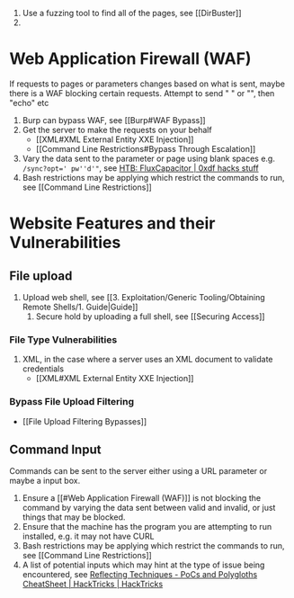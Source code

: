 1. Use a fuzzing tool to find all of the pages, see [[DirBuster]]
2. 

# Web Application Firewall (WAF)

If requests to pages or parameters changes based on what is sent, maybe there is a WAF blocking certain requests. Attempt to send " " or "", then "echo" etc

1. Burp can bypass WAF, see [[Burp#WAF Bypass]]
2. Get the server to make the requests on your behalf
	* [[XML#XML External Entity XXE Injection]]
	* [[Command Line Restrictions#Bypass Through Escalation]]
1. Vary the data sent to the parameter or page using blank spaces e.g. `/sync?opt=' pw''d'"`, see [HTB: FluxCapacitor | 0xdf hacks stuff](https://0xdf.gitlab.io/2018/05/12/htb-fluxcapacitor.html)
2. Bash restrictions may be applying which restrict the commands to run, see [[Command Line Restrictions]]
# Website Features and their Vulnerabilities

## File upload 

1. Upload web shell, see [[3. Exploitation/Generic Tooling/Obtaining Remote Shells/1. Guide|Guide]]
	1. Secure hold by uploading a full shell, see [[Securing Access]]

### File Type Vulnerabilities

1. XML, in the case where a server uses an XML document to validate credentials
	* [[XML#XML External Entity XXE Injection]]

### Bypass File Upload Filtering

* [[File Upload Filtering Bypasses]]

## Command Input

Commands can be sent to the server either using a URL parameter or maybe a input box. 

1. Ensure a [[#Web Application Firewall (WAF)]] is not blocking the command by varying the data sent between valid and invalid, or just things that may be blocked.
2. Ensure that the machine has the program you are attempting to run installed, e.g. it may not have CURL
3. Bash restrictions may be applying which restrict the commands to run, see [[Command Line Restrictions]]
4. A list of potential inputs which may hint at the type of issue being encountered, see [Reflecting Techniques - PoCs and Polygloths CheatSheet | HackTricks | HackTricks](https://book.hacktricks.xyz/pentesting-web/pocs-and-polygloths-cheatsheet)